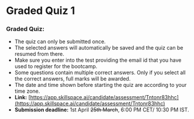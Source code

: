 # Graded Quiz 1

### Graded Quiz:

* The quiz can only be submitted once.
* The selected answers will automatically be saved and the quiz can be resumed from there.&#x20;
* Make sure you enter into the test providing the email id that you have used to register for the bootcamp.
* Some questions contain multiple correct answers. Only if you select all the correct answers, full marks will be awarded.
* The date and time shown before starting the quiz are according to your time zone.
* **Link:** [https://app.skillspace.ai/candidate/assessment/Tntonr83hhc](https://app.skillspace.ai/candidate/assessment/Tntonr83hhc)
* **Submission deadline:** 1st April ~~25th March~~, 6:00 PM CET/ 10:30 PM IST.
